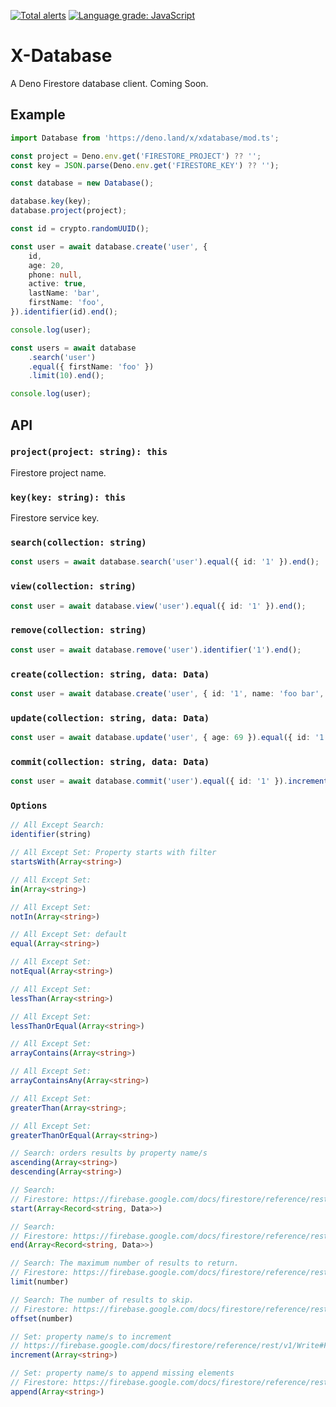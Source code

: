[![Total alerts](https://img.shields.io/lgtm/alerts/g/xeaone/database.svg?logo=lgtm&logoWidth=18)](https://lgtm.com/projects/g/xeaone/database/alerts/)
[![Language grade: JavaScript](https://img.shields.io/lgtm/grade/javascript/g/xeaone/database.svg?logo=lgtm&logoWidth=18)](https://lgtm.com/projects/g/xeaone/database/context:javascript)

# X-Database
A Deno Firestore database client. Coming Soon.

## Example
```ts
import Database from 'https://deno.land/x/xdatabase/mod.ts';

const project = Deno.env.get('FIRESTORE_PROJECT') ?? '';
const key = JSON.parse(Deno.env.get('FIRESTORE_KEY') ?? '');

const database = new Database();

database.key(key);
database.project(project);

const id = crypto.randomUUID();

const user = await database.create('user', {
    id,
    age: 20,
    phone: null,
    active: true,
    lastName: 'bar',
    firstName: 'foo',
}).identifier(id).end();

console.log(user);

const users = await database
    .search('user')
    .equal({ firstName: 'foo' })
    .limit(10).end();

console.log(user);
```

## API

### `project(project: string): this`
Firestore project name.

### `key(key: string): this`
Firestore service key.

### `search(collection: string)`
```ts
const users = await database.search('user').equal({ id: '1' }).end();
```

### `view(collection: string)`
```ts
const user = await database.view('user').equal({ id: '1' }).end();
```

### `remove(collection: string)`
```ts
const user = await database.remove('user').identifier('1').end();
```

### `create(collection: string, data: Data)`
```ts
const user = await database.create('user', { id: '1', name: 'foo bar', age: 42 }).identifier('1').end();
```

### `update(collection: string, data: Data)`
```ts
const user = await database.update('user', { age: 69 }).equal({ id: '1' }).end();
```

### `commit(collection: string, data: Data)`
```ts
const user = await database.commit('user').equal({ id: '1' }).increment({ age: 1 }).end();
```

### `Options`
```ts
// All Except Search:
identifier(string)

// All Except Set: Property starts with filter
startsWith(Array<string>)

// All Except Set:
in(Array<string>)

// All Except Set:
notIn(Array<string>)

// All Except Set: default
equal(Array<string>)

// All Except Set:
notEqual(Array<string>)

// All Except Set:
lessThan(Array<string>)

// All Except Set:
lessThanOrEqual(Array<string>)

// All Except Set:
arrayContains(Array<string>)

// All Except Set:
arrayContainsAny(Array<string>)

// All Except Set:
greaterThan(Array<string>;

// All Except Set:
greaterThanOrEqual(Array<string>)

// Search: orders results by property name/s
ascending(Array<string>)
descending(Array<string>)

// Search:
// Firestore: https://firebase.google.com/docs/firestore/reference/rest/v1/StructuredQuery#FIELDS.start_at
start(Array<Record<string, Data>>)

// Search:
// Firestore: https://firebase.google.com/docs/firestore/reference/rest/v1/StructuredQuery#FIELDS.end_at
end(Array<Record<string, Data>>)

// Search: The maximum number of results to return.
// Firestore: https://firebase.google.com/docs/firestore/reference/rest/v1/StructuredQuery#FIELDS.limit
limit(number)

// Search: The number of results to skip.
// Firestore: https://firebase.google.com/docs/firestore/reference/rest/v1/StructuredQuery#FIELDS.offset
offset(number)

// Set: property name/s to increment
// https://firebase.google.com/docs/firestore/reference/rest/v1/Write#FieldTransform.FIELDS.increment
increment(Array<string>)

// Set: property name/s to append missing elements
// Firestore: https://firebase.google.com/docs/firestore/reference/rest/v1/Write#FieldTransform.FIELDS.append_missing_elements
append(Array<string>)
```
<!--
Firestore reset api docs
https://firebase.google.com/docs/firestore/reference/rest/v1/projects.databases.documents
-->